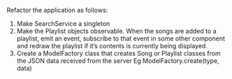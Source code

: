 Refactor the application as follows:

1. Make SearchService a singleton
2. Make the Playlist objects observable. When the songs are added to a playlist, emit an event, subscribe to that event in some other component and redraw the playlist if it’s contents is currently being displayed.
3. Create a ModelFactory class that creates Song or Playlist classes from  the JSON data received from the server
   Eg ModelFactory.create(type, data)
